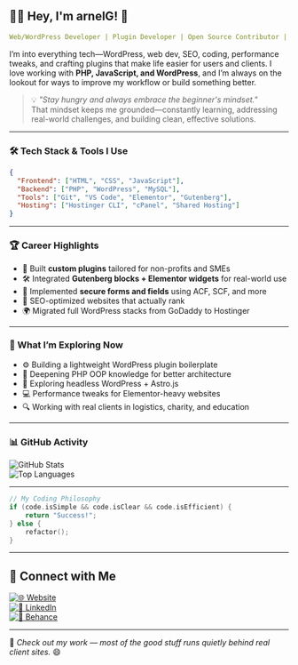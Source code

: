 ## 👨‍💻 Hey, I'm **arnelG**! 🚀

```yaml
Web/WordPress Developer | Plugin Developer | Open Source Contributor | Filipino IT Guy
```

I’m into everything tech—WordPress, web dev, SEO, coding, performance tweaks, and crafting plugins that make life easier for users and clients. I love working with **PHP, JavaScript, and WordPress**, and I’m always on the lookout for ways to improve my workflow or build something better.  

> 💡 *"Stay hungry and always embrace the beginner's mindset."*  
That mindset keeps me grounded—constantly learning, addressing real-world challenges, and building clean, effective solutions.

---

### 🛠️ Tech Stack & Tools I Use
```json
{
  "Frontend": ["HTML", "CSS", "JavaScript"],
  "Backend": ["PHP", "WordPress", "MySQL"],
  "Tools": ["Git", "VS Code", "Elementor", "Gutenberg"],
  "Hosting": ["Hostinger CLI", "cPanel", "Shared Hosting"]
}
```

---

### 🏆 Career Highlights
- 🧩 Built **custom plugins** tailored for non-profits and SMEs
- 🛠️ Integrated **Gutenberg blocks + Elementor widgets** for real-world use
- 🔐 Implemented **secure forms and fields** using ACF, SCF, and more
- 🌱 SEO-optimized websites that actually rank
- 🌍 Migrated full WordPress stacks from GoDaddy to Hostinger

---

### 📌 What I’m Exploring Now
- ⚙️ Building a lightweight WordPress plugin boilerplate
- 🧠 Deepening PHP OOP knowledge for better architecture
- 📲 Exploring headless WordPress + Astro.js
- 💻 Performance tweaks for Elementor-heavy websites
- 🔍 Working with real clients in logistics, charity, and education

---

### 📊 GitHub Activity

<!-- Optional: Move lower to avoid looking like filler -->

<img src="https://github-readme-stats.vercel.app/api?username=wikiwyrhead&show_icons=true&theme=tokyonight&hide_border=true" alt="GitHub Stats" />
<br/>
<img src="https://github-readme-stats.vercel.app/api/top-langs/?username=wikiwyrhead&layout=compact&theme=tokyonight&hide_border=true" alt="Top Languages" />

---

```c
// My Coding Philosophy
if (code.isSimple && code.isClear && code.isEfficient) {
    return "Success!";
} else {
    refactor();
}
```

---

## 📡 Connect with Me

[![🌐 Website](https://img.shields.io/badge/Website-arnelbg.com-0A0A0A?style=for-the-badge&logo=google-chrome&logoColor=white)](https://www.arnelbg.com)  
[![💼 LinkedIn](https://img.shields.io/badge/LinkedIn-arnelgo-0A66C2?style=for-the-badge&logo=linkedin&logoColor=white)](https://www.linkedin.com/in/arnelgo)  
[![🎨 Behance](https://img.shields.io/badge/Behance-arnielgo7b84-1769FF?style=for-the-badge&logo=behance&logoColor=white)](https://www.behance.net/arnielgo7b84)

---

🔹 *Check out my work — most of the good stuff runs quietly behind real client sites.* 😄
